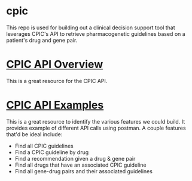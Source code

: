 # cpic
This repo is used for building out a clinical decision support tool that leverages CPIC's API to retrieve pharmacogenetic guidelines based on a patient's drug and gene pair. 

# [CPIC API Overview](https://github.com/cpicpgx/cpic-data/wiki)
This is a great resource for the CPIC API. 

# [CPIC API Examples](https://documenter.getpostman.com/view/1446428/Szt78VUJ?version=latest)
This is a great resource to identify the various features we could build. It provides example of different API calls using postman. A couple features that'd be ideal include:
- Find all CPIC guidelines
- Find a CPIC guideline by drug
- Find a recommendation given a drug & gene pair
- Find all drugs that have an associated CPIC guideline
- Find all gene-drug pairs and their associated guidelines

